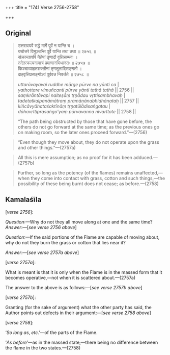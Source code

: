 +++
title = "1741 Verse 2756-2758"

+++
## Original 
>
> उत्तरावयवै रुद्धे मार्गे पूर्वे न यान्ति च ।  
> यथोत्तरे विमुञ्चन्ति पूर्वे यान्ति तथा तथा ॥ २७५६ ॥  
> संक्रान्तावपि नैतेषां तृणादौ वृत्तिसम्भवः ।  
> तदेतत्कल्पनामात्रं प्रमाणानभिधानतः ॥ २७५७ ॥  
> किञ्चाव्याहतशक्तीनां तृणतूलादिसङ्गतौ ।  
> दाहवृत्तिप्रसङ्गोऽयं पूर्ववन्न निवर्त्तते ॥ २७५८ ॥ 
>
> *uttarāvayavai ruddhe mārge pūrve na yānti ca* \|  
> *yathottare vimuñcanti pūrve yānti tathā tathā* \|\| 2756 \|\|  
> *saṃkrāntāvapi naiteṣāṃ tṛṇādau vṛttisambhavaḥ* \|  
> *tadetatkalpanāmātraṃ pramāṇānabhidhānataḥ* \|\| 2757 \|\|  
> *kiñcāvyāhataśaktīnāṃ tṛṇatūlādisaṅgatau* \|  
> *dāhavṛttiprasaṅgo'yaṃ pūrvavanna nivarttate* \|\| 2758 \|\| 
>
> “The path being obstructed by those that have gone before, the others do not go forward at the same time; as the previous ones go on making room, so the later ones proceed forward.”—(2756)

> “Even though they move about, they do not operate upon the grass and other things.”—(2757a)

> All this is mere assumption; as no proof for it has been adduced.—(2757b)

> Further, so long as the potency (of the flames) remains unaffected,—when they come into contact with grass, cotton and such things,—the possibility of these being burnt does not cease; as before.—(2758)



## Kamalaśīla

[*verse 2756*]:

*Question*:—Why do not they all move along at one and the same time? *Answer*:—[*see verse 2756 above*]

*Question*:—If the said portions of the Flame are capable of moving about, why do not they burn the grass or cotton that lies near it?

*Answer*:—[*see verse 2757a above*]

[*verse 2757a*]:

What is meant is that it is only when the Flame is in the massed form that it becomes operative,—not when it is scattered about.—(2757a)

The answer to the above is as follows:—[*see verse 2757b above*]

[*verse 2757b*]:

Granting (for the sake of argument) what the other party has said, the Author points out defects in their argument:—[*see verse 2758 above*]

[*verse 2758*]:

‘*So* *long as*, *etc*.’—of the parts of the Flame.

‘*As before*’—as in the massed state;—there being no difference between the flame in the two states.—(2758)


